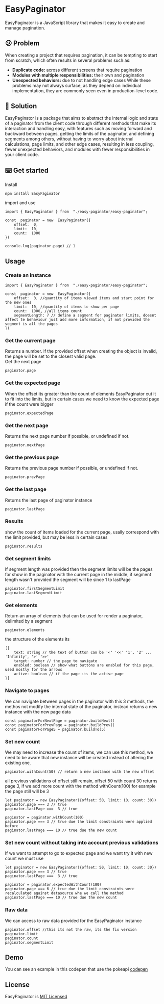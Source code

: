 
# EasyPaginator
EasyPaginator is a JavaScript library that makes it easy to create and manage pagination.

## 😕 Problem


When creating a project that requires pagination, it can be tempting to start from scratch, which often results in several problems such as:

-   **Duplicate code:** across different screens that require pagination
-   **Modules with multiple responsibilities:** their own and pagination
-   **Unexpected behaviors:** due to not handling edge cases While these problems may not always surface, as they depend on individual implementation, they are commonly seen even in production-level code.

## 🙂 Solution

EasyPaginator is a package that aims to abstract the internal logic and state of a paginator from the client code through different methods that make its interaction and handling easy, with features such as moving forward and backward between pages, getting the limits of the paginator, and defining segments among others, without having to worry about internal calculations, page limits, and other edge cases, resulting in less coupling, fewer unexpected behaviors, and modules with fewer responsibilities in your client code.

## ⌨️ Get started
Install

    npm install EasyPaginator

import and use

    import { EasyPaginator } from  "./easy-paginator/easy-paginator";
    
    const  paginator = new  EasyPaginator({
        offset:  0,
        limit:  10,
        count:  1000
    })

    console.log(paginator.page) // 1


## Usage

### Create an instance 

    import { EasyPaginator } from  "./easy-paginator/easy-paginator";
    
    const  paginator = new  EasyPaginator({
        offset:  0, //quantity of items viewed items and start point for the new ones
        limit:  10, //quantity of items to show per page
        count:  1000, //all items count
        segmentLength: 7 // define a segment for paginator limits, doesnt affect te behaviour just add more information, if not provided the segment is all the pages
    })



### Get the current page
Returns a number. If the provided offset when creating the object is invalid, the page will be set to the closest valid page.    
Get the next page

    paginator.page

### Get the expected page
When the offset its greater than the count of elements EasyPaginator cut it to fit into the limits, but in certain cases we need to know the expected page if the count were bigger

    paginator.expectedPage

### Get the next page
Returns the next page number if possible, or undefined if not.

    paginator.nextPage
### Get the previous page
Returns the previous page number if possible, or undefined if not.

    paginator.prevPage
### Get the last page
Returns the last page of paginator instance

    paginator.lastPage
### Results
show the count of items loaded for the current page, usally correspond with the limit provided, but may be less in certain cases

    paginator.results
    
  ### Get segment limits
  If segment length was provided then the segment limits will be the pages for show in the paginator with the current page in the middle, if segment length wasn't provided the segment will be since 1 to lastPage
  

    paginator.firstSegmentLimit
    paginator.lastSegmentLimit

### Get elements 
Return an array  of elements that can be used for render a paginator, delimited by a segment

    paginator.elements
the structure of the elements its

    [{
        text: string // the text of button can be '<' '<<' '1', '2' ... 'Infinity', '>' '>>'
        target: number // the page to navigate
        enabled: boolean // show what buttons are enabled for this page, used mostly for the arrows
        active: boolean // if the page its the active page
    }]

 ### Navigate to pages
 We can navigate between pages in the paginator with this 3 methods, the methos not modify the internal state of the paginator, instead returns a new instance with the new page data
 

    const paginatorForNextPage = paginator.buildNext()
    const paginatorForPrevPage = paginator.buildPrev()
    const paginatorForPage5 = paginator.buildTo(5)

### Set new count
We may need to increase the count of items, we can use this method, we need to be aware that new instance will be created instead of altering the existing one, 

    paginator.withCount(50) // return a new instance with the new offset
all previous validations of offset still remain, offset 50 with count 30 returns page 3, if we add more count with the method withCount(100) for example the page still will be 3

    let paginator = new EasyPaginator({offset: 50, limit: 10, count: 30})
	paginator.page === 3 // true
	paginator.lastPage ===  3 // true

	paginator = paginator.withCount(100)
	paginator.page === 3 // true due the limit constraints were applied before
	paginator.lastPage === 10 // true due the new count
	  
### Set new count without taking into account previous validations
If we want to attempt to go to expected page and we want try it with new count we must use

    let paginator = new EasyPaginator({offset: 50, limit: 10, count: 30})
	paginator.page === 3 // true
	paginator.lastPage ===  3 // true

	paginator = paginator.expectedWithCount(100)
	paginator.page === 6 // true due the limit constraints were recalculated against datasource whe we call the method
	paginator.lastPage === 10 // true due the new count


 

### Raw data
We can access to raw data provided for the EasyPaginator instance

    paginator.offset //this its not the raw, its the fix version
    paginator.limit
    paginator.count
    paginator.segmentLimit
  ## Demo
  You can see an example in this codepen that use the pokeapi
  [codepen](https://codepen.io/Isaac-cura/pen/vYzBgRz?editors=0010)
## License
EasyPaginator is [MIT Licensed](https://github.com/Isaac-cura/EasyPaginator/blob/master/LICENSE.md)